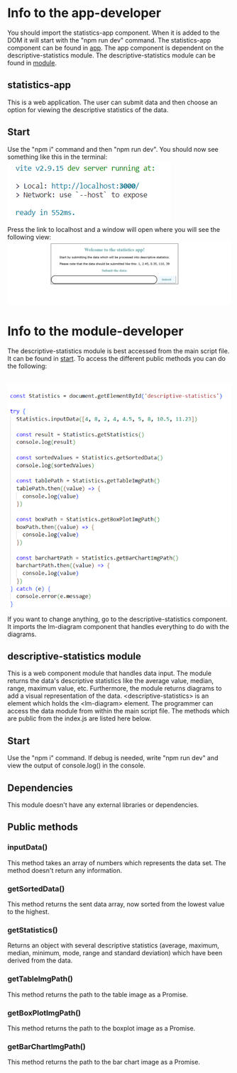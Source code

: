 # Info to the app-developer

You should import the statistics-app component. When it is added to the DOM it will start with the "npm run dev" command. The statistics-app component can be found in  [app](./src/js/components/statistics-app/statistics-app.js). The app component is dependent on the descriptive-statistics module. The descriptive-statistics module can be found in [module](./src/js/components/descriptive-statistics/descriptive-statistics.js).

## statistics-app

This is a web application. The user can submit data and then choose an option for viewing the descriptive statistics of the data. 

## Start

Use the "npm i" command and then "npm run dev". 
You should now see something like this in the terminal: <br> ![start](./src/images/start.PNG)
<br>Press the link to localhost and a window will open where you will see the following view: ![startView](./src/images/startView.PNG)


# Info to the module-developer

The descriptive-statistics module is best accessed from the main script file. It can be found in  [start](./src/js/index.js). 
To access the different public methods you can do the following: <br><br>

![module](./src/images/module.PNG)

If you want to change anything, go to the descriptive-statistics component. It imports the lm-diagram component that handles everything to do with the diagrams. 

## descriptive-statistics module

This is a web component module that handles data input. The module returns the data's descriptive statistics like the average value, median, range, maximum value, etc. Furthermore, the module returns diagrams to add a visual representation of the data. &lt;descriptive-statistics&gt; is an element which holds the &lt;lm-diagram&gt; element. The programmer can access the data module from within the main script file. The methods which are public from the index.js are listed here below. 

## Start

Use the "npm i" command. If debug is needed, write "npm run dev" and view the output of console.log() in the console.  

## Dependencies

This module doesn't have any external libraries or dependencies. 

## Public methods

### inputData()

This method takes an array of numbers which represents the data set. The method doesn't return any information. 

### getSortedData()

This method returns the sent data array, now sorted from the lowest value to the highest.

### getStatistics()

Returns an object with several descriptive statistics (average, maximum, median, minimum,
mode, range and standard deviation) which have been derived from the data.

### getTableImgPath()

This method returns the path to the table image as a Promise.

### getBoxPlotImgPath()

This method returns the path to the boxplot image as a Promise.

### getBarChartImgPath()

This method returns the path to the bar chart image as a Promise.